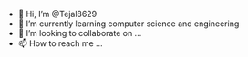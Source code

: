 - 👋 Hi, I’m @Tejal8629
- 🌱 I’m currently learning computer science and engineering  
- 💞️ I’m looking to collaborate on ...
- 📫 How to reach me ...

<!---
Tejal8629/Tejal8629 is a ✨ special ✨ repository because its `README.md` (this file) appears on your GitHub profile.
You can click the Preview link to take a look at your changes.
--->
